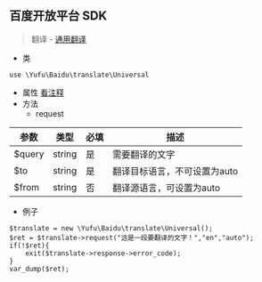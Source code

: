 ## 百度开放平台 SDK

> 翻译 - [通用翻译](https://api.fanyi.baidu.com/doc/21)


- 类
```injectablephp
use \Yufu\Baidu\translate\Universal
```
- 属性 [看注释](src/translate/Universal.php)
- 方法
  - request

<table>
<thead>
<tr>
<th>参数</th><th>类型</th><th>必填</th><th>描述</th>
</tr>
</thead>
<tbody>
<tr>
<td>$query</td><td>string</td><td>是</td><td>需要翻译的文字</td>
</tr>
<tr>
<td>$to</td><td>string</td><td>是</td><td>翻译目标语言，不可设置为auto</td>
</tr>
<tr>
<td>$from</td><td>string</td><td>否</td><td>翻译源语言，可设置为auto</td>
</tr>
</tbody>
</table>

- 例子
```injectablephp
$translate = new \Yufu\Baidu\translate\Universal();
$ret = $translate->request("这是一段要翻译的文字！","en","auto");
if(!$ret){
    exit($translate->response->error_code);
}
var_dump($ret);
```